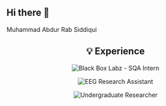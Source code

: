 ## Hi there 👋
Muhammad Abdur Rab Siddiqui
<!-- Retro LED Signboard Experience -->
<h2 align="center">💡 Experience</h2>

<p align="center">
  <img src="https://svg-banners.vercel.app/api?type=glitch&text1=Black%20Box%20Labz%20-%20SQA%20Intern&width=800&height=80" alt="Black Box Labz - SQA Intern"/>
</p>

<p align="center">
  <img src="https://svg-banners.vercel.app/api?type=glitch&text1=EEG%20Research%20Assistant%20-%20Mood%20Cap&width=800&height=80" alt="EEG Research Assistant"/>
</p>

<p align="center">
  <img src="https://svg-banners.vercel.app/api?type=glitch&text1=Undergraduate%20Researcher%20-%20FANUC%20Robotics&width=800&height=80" alt="Undergraduate Researcher"/>
</p>

<!--
**AbdurRabSiddiqui/AbdurRabSiddiqui** is a ✨ _special_ ✨ repository because its `README.md` (this file) appears on your GitHub profile.

Here are some ideas to get you started:

- 🔭 I’m currently working on ...
- 🌱 I’m currently learning ...
- 👯 I’m looking to collaborate on ...
- 🤔 I’m looking for help with ...
- 💬 Ask me about ...
- 📫 How to reach me: ...
- 😄 Pronouns: ...
- ⚡ Fun fact: ...
-->
